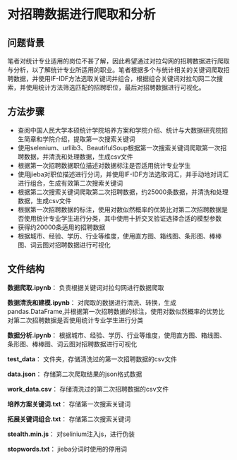 # 对招聘数据进行爬取和分析

## 问题背景
笔者对统计专业适用的岗位不甚了解，因此希望通过对拉勾网的招聘数据进行爬取与分析，以了解统计专业所适用的职业。笔者根据多个与统计相关的关键词爬取招聘数据，并使用IF-IDF方法选取关键词并组合，根据组合关键词对拉勾网二次搜索，并使用统计方法筛选匹配的招聘职位，最后对招聘数据进行可视化。
## 方法步骤
- 查阅中国人民大学本硕统计学院培养方案和学院介绍、统计与大数据研究院招生简章和学院介绍，提取第一次搜索关键词
- 使用selenium、urllib3、BeautifulSoup根据第一次搜索关键词爬取第一次招聘数据，并清洗和处理数据，生成csv文件
- 根据第一次招聘数据职位描述对数据标注是否适用统计专业学生
- 使用jieba对职位描述进行分词，并使用IF-IDF方法选取词汇，并手动地对词汇进行组合，生成有效第二次搜索关键词
- 根据第二次搜索关键词爬取第二次招聘数据，约25000条数据，并清洗和处理数据，生成csv文件
- 根据第一次招聘数据的标注，使用对数似然概率的优势比对第二次招聘数据是否使用统计专业学生进行分类，其中使用十折交叉验证选择合适的模型参数
- 获得约20000条适用的招聘数据
- 根据城市、经验、学历、行业等维度，使用直方图、箱线图、条形图、棒棒图、词云图对招聘数据进行可视化
## 文件结构
__数据爬取.ipynb__：
负责根据关键词对拉勾网进行数据爬取

__数据清洗和建模.ipynb__：
对爬取的数据进行清洗、转换，生成pandas.DataFrame,并根据第一次招聘数据的标注，使用对数似然概率的优势比对第二次招聘数据是否使用统计专业学生进行分类

__数据分析.ipynb__：
根据城市、经验、学历、行业等维度，使用直方图、箱线图、条形图、棒棒图、词云图对招聘数据进行可视化

__test_data__：
文件夹，存储清洗过的第一次招聘数据的csv文件

__data.json__：
存储第二次爬取结果的json格式数据

__work_data.csv__：
存储清洗过的第二次招聘数据的csv文件

__培养方案关键词.txt__：
存储第一次搜索关键词

__拓展关键词组合.txt__：
存储第二次搜索关键词

__stealth.min.js__：
对selinium注入js，进行伪装

__stopwords.txt__：
jieba分词时使用的停用词
